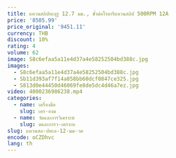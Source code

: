 ```yaml
---
title: แหวนสลิปทะลุรู 12.7 มม., ขั้วต่อโรตารีแหวนสลิป 500RPM 12A
price: '8505.99'
price_original: '9451.11'
currency: THB
discount: 10%
rating: 4
volume: 62
image: S8c6efaa5a11e4d37a4e58252504bd388c.jpg
images:
  - S8c6efaa5a11e4d37a4e58252504bd388c.jpg
  - Sb11d393af7f14a858bb60dcf0847ce325.jpg
  - S813d0e44450d46069fe8de5dc4d46a7ez.jpg
video: 4000236986238.mp4
categories:
  - name: เครื่องมือ
    slug: เคร-องม
  - name: วัดและการวิเคราะห์
    slug: ดและการว-เคราะห
slug: แหวนสล-ปทะล-12-มม-วต
encode: oCZDhvc
lang: th
---
```

  